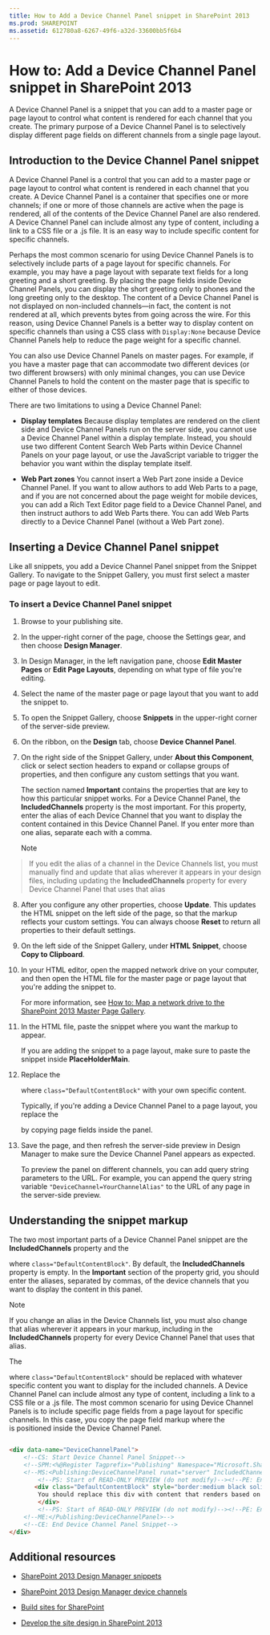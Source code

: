 ```yaml
---
title: How to Add a Device Channel Panel snippet in SharePoint 2013
ms.prod: SHAREPOINT
ms.assetid: 612780a8-6267-49f6-a32d-33600bb5f6b4
---
```



# How to: Add a Device Channel Panel snippet in SharePoint 2013
A Device Channel Panel is a snippet that you can add to a master page or page layout to control what content is rendered for each channel that you create. The primary purpose of a Device Channel Panel is to selectively display different page fields on different channels from a single page layout. 
## Introduction to the Device Channel Panel snippet
<a name="Introduction"> </a>

A Device Channel Panel is a control that you can add to a master page or page layout to control what content is rendered in each channel that you create. A Device Channel Panel is a container that specifies one or more channels; if one or more of those channels are active when the page is rendered, all of the contents of the Device Channel Panel are also rendered. A Device Channel Panel can include almost any type of content, including a link to a CSS file or a .js file. It is an easy way to include specific content for specific channels. 
  
    
    
Perhaps the most common scenario for using Device Channel Panels is to selectively include parts of a page layout for specific channels. For example, you may have a page layout with separate text fields for a long greeting and a short greeting. By placing the page fields inside Device Channel Panels, you can display the short greeting only to phones and the long greeting only to the desktop. The content of a Device Channel Panel is not displayed on non-included channels—in fact, the content is not rendered at all, which prevents bytes from going across the wire. For this reason, using Device Channel Panels is a better way to display content on specific channels than using a CSS class with  `Display:None` because Device Channel Panels help to reduce the page weight for a specific channel.
  
    
    
You can also use Device Channel Panels on master pages. For example, if you have a master page that can accommodate two different devices (or two different browsers) with only minimal changes, you can use Device Channel Panels to hold the content on the master page that is specific to either of those devices. 
  
    
    
There are two limitations to using a Device Channel Panel: 
  
    
    

- **Display templates** Because display templates are rendered on the client side and Device Channel Panels run on the server side, you cannot use a Device Channel Panel within a display template. Instead, you should use two different Content Search Web Parts within Device Channel Panels on your page layout, or use the JavaScript variable to trigger the behavior you want within the display template itself.
    
  
- **Web Part zones** You cannot insert a Web Part zone inside a Device Channel Panel. If you want to allow authors to add Web Parts to a page, and if you are not concerned about the page weight for mobile devices, you can add a Rich Text Editor page field to a Device Channel Panel, and then instruct authors to add Web Parts there. You can add Web Parts directly to a Device Channel Panel (without a Web Part zone).
    
  

## Inserting a Device Channel Panel snippet
<a name="InsertSnippet"> </a>

Like all snippets, you add a Device Channel Panel snippet from the Snippet Gallery. To navigate to the Snippet Gallery, you must first select a master page or page layout to edit. 
  
    
    

### To insert a Device Channel Panel snippet


1. Browse to your publishing site. 
    
  
2. In the upper-right corner of the page, choose the Settings gear, and then choose **Design Manager**. 
    
  
3. In Design Manager, in the left navigation pane, choose **Edit Master Pages** or **Edit Page Layouts**, depending on what type of file you're editing. 
    
  
4. Select the name of the master page or page layout that you want to add the snippet to. 
    
  
5. To open the Snippet Gallery, choose **Snippets** in the upper-right corner of the server-side preview.
    
  
6. On the ribbon, on the **Design** tab, choose **Device Channel Panel**. 
    
  
7. On the right side of the Snippet Gallery, under **About this Component**, click or select section headers to expand or collapse groups of properties, and then configure any custom settings that you want. 
    
    The section named **Important** contains the properties that are key to how this particular snippet works. For a Device Channel Panel, the **IncludedChannels** property is the most important. For this property, enter the alias of each Device Channel that you want to display the content contained in this Device Channel Panel. If you enter more than one alias, separate each with a comma.
    
    > [!NOTE]  
> If you edit the alias of a channel in the Device Channels list, you must manually find and update that alias wherever it appears in your design files, including updating the **IncludedChannels** property for every Device Channel Panel that uses that alias
8. After you configure any other properties, choose **Update**. This updates the HTML snippet on the left side of the page, so that the markup reflects your custom settings. You can always choose **Reset** to return all properties to their default settings.
    
  
9. On the left side of the Snippet Gallery, under **HTML Snippet**, choose **Copy to Clipboard**. 
    
  
10. In your HTML editor, open the mapped network drive on your computer, and then open the HTML file for the master page or page layout that you're adding the snippet to. 
    
    For more information, see  [How to: Map a network drive to the SharePoint 2013 Master Page Gallery](how-to-map-a-network-drive-to-the-sharepoint-2013-master-page-gallery.md). 
    
  
11. In the HTML file, paste the snippet where you want the markup to appear. 
    
    If you are adding the snippet to a page layout, make sure to paste the snippet inside **PlaceHolderMain**. 
    
  
12. Replace the **<div>** where `class="DefaultContentBlock"` with your own specific content.
    
    Typically, if you're adding a Device Channel Panel to a page layout, you replace the **<div>** by copying page fields inside the panel.
    
  
13. Save the page, and then refresh the server-side preview in Design Manager to make sure the Device Channel Panel appears as expected. 
    
    To preview the panel on different channels, you can add query string parameters to the URL. For example, you can append the query string variable  `"DeviceChannel=YourChannelAlias"` to the URL of any page in the server-side preview.
    
  

## Understanding the snippet markup
<a name="UnderstandMarkup"> </a>

The two most important parts of a Device Channel Panel snippet are the **IncludedChannels** property and the **<div>** where `class="DefaultContentBlock"`. By default, the **IncludedChannels** property is empty. In the **Important** section of the property grid, you should enter the aliases, separated by commas, of the device channels that you want to display the content in this panel.
  
    
    

> [!NOTE]  
> If you change an alias in the Device Channels list, you must also change that alias wherever it appears in your markup, including in the **IncludedChannels** property for every Device Channel Panel that uses that alias.
  
    
    

The **<div>** where `class="DefaultContentBlock"` should be replaced with whatever specific content you want to display for the included channels. A Device Channel Panel can include almost any type of content, including a link to a CSS file or a .js file. The most common scenario for using Device Channel Panels is to include specific page fields from a page layout for specific channels. In this case, you copy the page field markup where the **<div>** is positioned inside the Device Channel Panel.
  
    
    



```HTML

<div data-name="DeviceChannelPanel">
    <!--CS: Start Device Channel Panel Snippet-->
    <!--SPM:<%@Register Tagprefix="Publishing" Namespace="Microsoft.SharePoint.Publishing.WebControls" Assembly="Microsoft.SharePoint.Publishing, Version=15.0.0.0, Culture=neutral, PublicKeyToken=71e9bce111e9429c"%>-->
    <!--MS:<Publishing:DeviceChannelPanel runat="server" IncludedChannels="MyPhoneChannel, MyTabletChannel">-->
        <!--PS: Start of READ-ONLY PREVIEW (do not modify)--><!--PE: End of READ-ONLY PREVIEW-->
       <div class="DefaultContentBlock" style="border:medium black solid; background:yellow; color:black; margin:20px; padding:10px;">
        You should replace this div with content that renders based on your Device Channel Panel Properties.    
        </div>
        <!--PS: Start of READ-ONLY PREVIEW (do not modify)--><!--PE: End of READ-ONLY PREVIEW-->
    <!--ME:</Publishing:DeviceChannelPanel>-->
    <!--CE: End Device Channel Panel Snippet-->
</div>

```


## Additional resources
<a name="AdditionalResources"> </a>


-  [SharePoint 2013 Design Manager snippets](sharepoint-2013-design-manager-snippets.md)
    
  
-  [SharePoint 2013 Design Manager device channels](sharepoint-2013-design-manager-device-channels.md)
    
  
-  [Build sites for SharePoint](build-sites-for-sharepoint.md)
    
  
-  [Develop the site design in SharePoint 2013](develop-the-site-design-in-sharepoint-2013.md)
    
  

